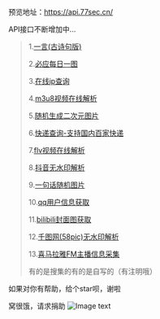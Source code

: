 预览地址：https://api.77sec.cn/

API接口不断增加中...

> 1.[一言(古诗句版)](https://api.77sec.cn/yiyan)
>
> 2.[必应每日一图](https://api.77sec.cn/bing)
>
> 3.[在线ip查询](https://api.77sec.cn/ip)
>
> 4.[m3u8视频在线解析](http://player.77sec.cn/?url=)
>
> 5.[随机生成二次元图片](https://api.77sec.cn/ACG)
>
> 6.[快递查询-支持国内百家快递](https://api.77sec.cn/kuaidi)
>
> 7.[flv视频在线解析](http://player.77sec.cn/flv)
>
> 8.[抖音无水印解析](https://api.77sec.cn/douyin)
>
> 9.[一句话随机图片](https://github.com/iqiqiya/iqiqiya-API/tree/master/RandPic)
>
> 10.[qq用户信息获取](https://github.com/iqiqiya/iqiqiya-API/tree/master/QQ)
>
> 11.[bilibili封面图获取](https://github.com/iqiqiya/iqiqiya-API/tree/master/bilibili)
> 
> 12.[千图网(58pic)无水印解析](https://github.com/iqiqiya/iqiqiya-API/tree/master/58pic)
>
> 13.[喜马拉雅FM主播信息采集](https://github.com/iqiqiya/iqiqiya-API/tree/master/ximalaya)
>
> 有的是搜集的有的是自写的（有注明哦）

如果对你有帮助，给个star呗，谢啦

窝很饿，请求捐助
![Image text](https://api.77sec.cn/Donate.png)
